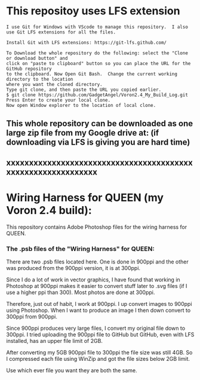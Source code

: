 # This repositoy uses LFS extension

```
I use Git for Windows with VScode to manage this repository.  I also use Git LFS extensions for all the files.

Install Git with LFS extensions: https://git-lfs.github.com/

To Download the whole repository do the following: select the "Clone or download button" and
click on "paste to clipboard" button so you can place the URL for the GitHub repository
to the clipboard. Now Open Git Bash.  Change the current working directory to the location
where you want the cloned directory.
Type git clone, and then paste the URL you copied earlier.
$ git clone https://github.com/GadgetAngel/Voron2.4_My_Build_Log.git
Press Enter to create your local clone.
Now open Window explorer to the location of local clone.
```

## This whole repository can be downloaded as one large zip file from my Google drive at:  (if downloading via LFS is giving you are hard time)

## xxxxxxxxxxxxxxxxxxxxxxxxxxxxxxxxxxxxxxxxxxxxxxxxxxxxxxxxxxxxx

# Wiring Harness for QUEEN (my Voron 2.4 build):

This repository contains Adobe Photoshop files for the wiring harness for QUEEN.

### The .psb files of the "Wiring Harness" for QUEEN:

There are two .psb files located here.  One is done in 900ppi and the other was produced from the 900ppi version, it is at 300ppi.

Since I do a lot of work in vector graphics, I have found that working in Photoshop at 900ppi makes it easier to convert stuff later to .svg files (if I use a higher ppi than 300).  Most photos are done at 300ppi.

Therefore, just out of habit, I work at 900ppi.  I up convert images to 900ppi using Photoshop.  When I want to produce an image I then down convert to 300ppi from 900ppi.

Since 900ppi produces very large files, I convert my original file down to 300ppi.  I tried uploading the 900ppi file to GitHub but GitHub, even with LFS installed, has an upper file limit of 2GB.

After converting my 5GB 900ppi file to 300ppi the file size was still 4GB. So I compressed each file using WinZip and got the file sizes below 2GB limit.

Use which ever file you want they are both the same.
